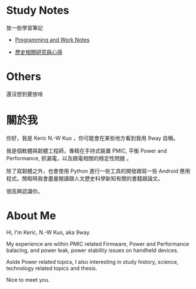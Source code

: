 

# Study Notes

放一些學習筆記

- [Programming and Work Notes](./study_notes/index.md)

- [歷史相關研究與心得](./history/index.md)

# Others

還沒想到要放啥

# 關於我
你好，我是 Keric N.-W Kuo ，你可能會在某些地方看到我用 9way 自稱。

我是個軟體與韌體工程師，專精在手持式裝置 PMIC, 平衡 Power and Performance, 抓漏電，以及跟電相關的穩定性問題 。

除了寫韌體之外，也會使用 Python 進行一些工具的開發跟寫一些 Android 應用程式。閒暇時我會盡量閱讀跟人文歷史科學新知有關的書籍跟論文。

很高興認識你。


# About Me
Hi, I'm Keric, N.-W Kuo, aka 9way.

My experience are within PMIC related Firmware, Power and Performance balacing, and power leak, power stability issues on handheld devices.

Aside Power related topics, I also interesting in study history, science, technology related topics and thesis.

Nice to meet you.